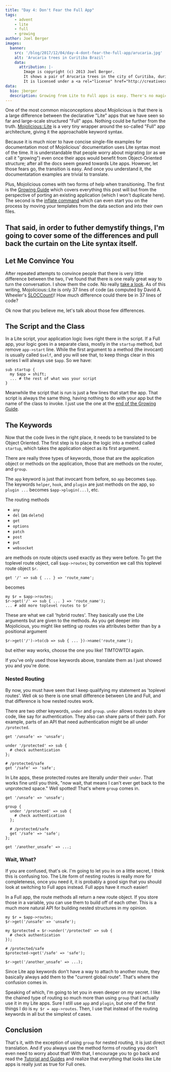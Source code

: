 ```yaml
---
title: "Day 4: Don't Fear the Full App"
tags:
    - advent
    - lite
    - full
    - growing
author: Joel Berger
images:
  banner:
    src: '/blog/2017/12/04/day-4-dont-fear-the-full-app/arucaria.jpg'
    alt: 'Arucaria trees in Curitiba Brazil'
    data:
      attribution: |-
        Image is copyright (c) 2013 Joel Berger.
        It shows a pair of Arucaria trees in the city of Curitiba, during YAPC::Brasil 2013.
        It is licensed under a <a rel="license" href="http://creativecommons.org/licenses/by-sa/4.0/">Creative Commons Attribution-ShareAlike 4.0 International License</a>.
data:
  bio: jberger
  description: Growing from Lite to Full apps is easy. There's no magic to worry about.
---
```

One of the most common misconceptions about Mojolicious is that there is a large difference between the declarative "Lite" apps that we have seen so far and large-scale structured "Full" apps.
Nothing could be further from the truth.
[Mojolicious::Lite](http://mojolicious.org/perldoc/Mojolicious/Lite) is a very tiny wrapper around the so-called "Full" app architecture, giving it the approachable keyword syntax.

Because it is much nicer to have concise single-file examples for documentation most of Mojolicious' documentation uses Lite syntax most of the time.
It is understandable that people worry about migrating (or as we call it "growing") even once their apps would benefit from Object-Oriented structure; after all the docs seem geared towards Lite apps.
However, let those fears go, the transition is easy.
And once you understand it, the documentatation examples are trivial to translate.

Plus, Mojolicious comes with two forms of help when transitioning.
The first is the [Growing Guide](http://mojolicious.org/perldoc/Mojolicious/Guides/Growing) which covers everything this post will but from the perspective of porting an existing application (which I won't duplicate here).
The second is the [inflate command](http://mojolicious.org/perldoc/Mojolicious/Command/inflate) which can even start you on the process by moving your templates from the data section and into their own files.

That said, in order to futher demystify things, I'm going to cover some of the differences and pull back the curtain on the Lite syntax itself.
---
## Let Me Convince You

After repeated attempts to convince people that there is very little difference between the two, I've found that there is one really great way to turn the conversation.
I show them the code.
No really [take a look](https://github.com/kraih/mojo/blob/master/lib/Mojolicious/Lite.pm).
As of this writing, Mojolicious::Lite is only 37 lines of code (as computed by David A. Wheeler's [SLOCCount](https://www.dwheeler.com/sloccount/))!
How much difference could there be in 37 lines of code?

Ok now that you believe me, let's talk about those few differences.

## The Script and the Class

In a Lite script, your application logic lives right there in the script.
If a Full app, your logic goes in a separate class, mostly in the `startup` method, but remove `app->start` line.
While the first argument to a method (the invocant) is usually called `$self`, and you will see that, to keep things clear in this series I will always use `$app`.
So we have:

    sub startup {
      my $app = shift;
      ... # the rest of what was your script
    }

Meanwhile the script that is run is just a few lines that start the app.
That script is always the same thing, having nothing to do with your app but the name of the class to invoke.
I just use the one at the [end of the Growing Guide](http://mojolicious.org/perldoc/Mojolicious/Guides/Growing#Script).

## The Keywords

Now that the code lives in the right place, it needs to be translated to be Object Oriented.
The first step is to place the logic into a method called `startup`, which takes the application object as its first argument.

There are really three types of keywords, those that are the application object or methods on the application, those that are methods on the router, and `group`.

The `app` keyword is just that invocant from before, so `app` becomes `$app`.
The keywords `helper`, `hook`, and `plugin` are just methods on the app, so `plugin ...` becomes `$app->plugin(...)`, etc.

The routing methods

  - `any`
  - `del` (as `delete`)
  - `get`
  - `options`
  - `patch`
  - `post`
  - `put`
  - `websocket`

are methods on route objects used exactly as they were before.
To get the toplevel route object, call `$app->routes`; by convention we call this toplevel route object `$r`.

    get '/' => sub { ... } => 'route_name';

becomes

    my $r = $app->routes;
    $r->get('/' => sub { ... } => 'route_name');
    ... # add more toplevel routes to $r

These are what we call 'hybrid routes'.
They basically use the Lite arguments but are given to the methods.
As you get deeper into Mojolicious, you might like setting up routes via attributes better than by a positional argument

    $r->get('/')->to(cb => sub { ... })->name('route_name');

but either way works, choose the one you like!
TIMTOWTDI again.

If you've only used those keywords above, translate them as I just showed you and you're done.

### Nested Routing

By now, you must have seen that I keep qualifying my statement as 'toplevel routes'.
Well ok so there is one small difference between Lite and Full, and that difference is how nested routes work.

There are two other keywords, `under` and `group`.
`under` allows routes to share code, like say for authentication.
They also can share parts of their path.
For example, parts of an API that need authentication might be all under `/protected`.

    get '/unsafe' => 'unsafe';

    under '/protected' => sub {
      # check authentication
    };

    # /protected/safe
    get '/safe' => 'safe';

In Lite apps, these protected routes are literally *under* their `under`.
That works fine until you think, "now wait, that means I can't ever get back to the unprotected space."
Well spotted!
That's where `group` comes in.

    get '/unsafe' => 'unsafe';

    group {
      under '/protected' => sub {
        # check authentication
      };

      # /protected/safe
      get '/safe' => 'safe';
    };

    get '/another_unsafe' => ...;

### Wait, What?

If you are confused, that's ok.
I'm going to let you in on a little secret, I think this is confusing too.
The Lite form of nesting routes is really more for completeness, once you need it, it is probably a good sign that you should look at switching to Full apps instead.
Full apps have it much easier!

In a Full app, the route methods all return a new route object.
If you store those in a variable, you can use them to build off of each other.
This is a much more natural API for building nested structures in my opinion.

    my $r = $app->routes;
    $r->get('/unsafe' => 'unsafe');

    my $protected = $r->under('/protected' => sub {
      # check authentication
    });

    # /protected/safe
    $protected->get('/safe' => 'safe');

    $r->get('/another_unsafe' => ...);

Since Lite app keywords don't have a way to attach to another route, they basically always add them to the "current global route".
That's where the confusion comes in.

Speaking of which, I'm going to let you in even deeper on my secret.
I like the chained type of routing so much more than using `group` that I actually use it in my Lite apps.
Sure I still use `app` and `plugin`, but one of the first things I do is `my $r = app->routes`.
Then, I use that instead of the routing keywords in all but the simplest of cases.

## Conclusion

That's it, with the exception of using `group` for nested routing, it is just direct translation.
And if you always use the method forms of routing you don't even need to worry about that!
With that, I encourage you to go back and read the [Tutorial and Guides](http://mojolicious.org/perldoc#TUTORIAL) and realize that everything that looks like Lite apps is really just as true for Full ones.

